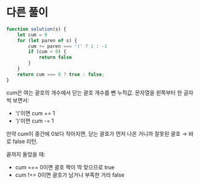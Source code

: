 # 다른 풀이
```js
function solution(s) {
    let cum = 0
    for (let paren of s) {
        cum += paren === '(' ? 1 : -1
        if (cum < 0) {
            return false
        }
    }
    return cum === 0 ? true : false;
}
```
cum은 여는 괄호의 개수에서 닫는 괄호 개수를 뺀 누적값.
문자열을 왼쪽부터 한 글자씩 보면서:

- '('이면 cum += 1
- ')'이면 cum -= 1

만약 cum이 중간에 0보다 작아지면, 닫는 괄호가 먼저 나온 거니까 잘못된 괄호 → 바로 false 리턴.

끝까지 돌았을 때:

- cum === 0이면 괄호 짝이 딱 맞으므로 true
- cum !== 0이면 괄호가 남거나 부족한 거라 false


